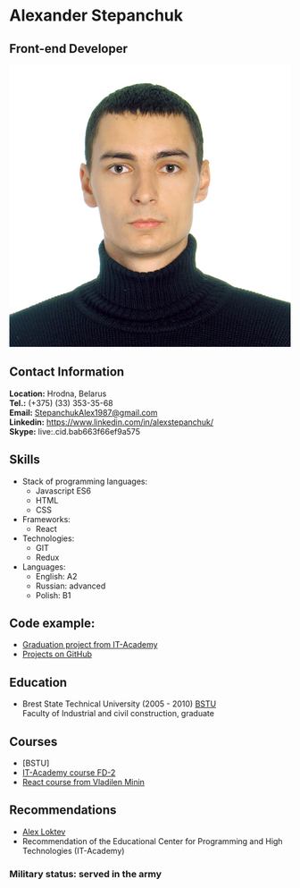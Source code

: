 # Alexander Stepanchuk
## Front-end Developer

![My Photo](/MY_PHOTO.jpg)

## Contact Information
**Location:** Hrodna, Belarus  
**Tel.:** (+375) (33) 353-35-68  
**Email:** StepanchukAlex1987@gmail.com  
**Linkedin:** https://www.linkedin.com/in/alexstepanchuk/  
**Skype:** live:.cid.bab663f66ef9a575  

## Skills
* Stack of programming languages:
    + Javascript ES6
    + HTML
    + CSS
* Frameworks:
    + React
* Technologies:
    + GIT
    + Redux
* Languages:
    + English: A2
    + Russian: advanced
    + Polish: B1

## Code example:
* [Graduation project from IT-Academy](https://alex1step.github.io/RUBEZH/)
* [Projects on GitHub](https://github.com/Alex1Step)

## Education
* Brest State Technical University (2005 - 2010) [BSTU](https://www.bstu.by/)  
Faculty of Industrial and civil construction, graduate

## Courses
* [BSTU]
* [IT-Academy course FD-2](https://www.dist.it-academy.by/course/front-end-developer/razrabotka-veb-prilozheniy-na-javascript/)
* [React course from Vladilen Minin](https://www.udemy.com/course/react-2020-complete-guide/)

## Recommendations
* [Alex Loktev](https://www.linkedin.com/in/алексей-локтев-00464889/)
* Recommendation of the Educational Center for Programming and High Technologies (IT-Academy)

### Military status: served in the army
